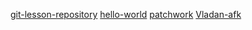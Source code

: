 [git-lesson-repository](https://github.com/Vladan-afk/git-lesson-repository)
[hello-world](https://github.com/Vladan-afk/hello-world)
[patchwork](https://github.com/Vladan-afk/patchwork)
[Vladan-afk](https://github.com/green-fox-academy/Vladan-afk)
